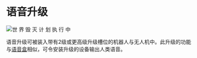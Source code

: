 # 语音升级

![世 界 毁 灭 计 划 执 行 中](item:computronics:oc_parts@14)

语音升级可被装入带有2级或更高级升级槽位的机器人与无人机中。此升级的功能与[语音盒](../block/speech_box.md)相似，可令安装升级的设备输出人类语音。
